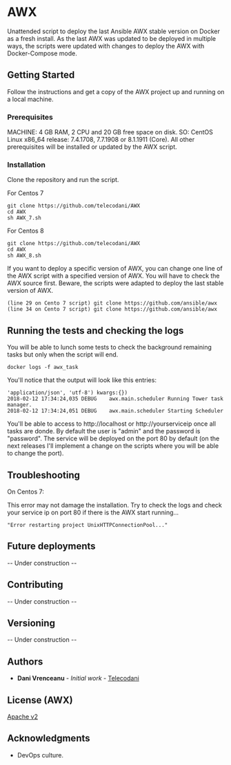 # AWX

Unattended script to deploy the last Ansible AWX stable version on Docker as a fresh install. As the last AWX was updated to be deployed in multiple ways, the scripts were updated with changes to deploy the AWX with Docker-Compose mode.

## Getting Started

Follow the instructions and get a copy of the AWX project up and running on a local machine.

### Prerequisites

MACHINE: 4 GB RAM, 2 CPU and 20 GB free space on disk.
SO: CentOS Linux x86_64 release: 7.4.1708, 7.7.1908  or 8.1.1911 (Core). All other prerequisites will be installed or updated by the AWX script.

### Installation

Clone the repository and run the script.

For Centos 7
```
git clone https://github.com/telecodani/AWX
cd AWX
sh AWX_7.sh
```

For Centos 8
```
git clone https://github.com/telecodani/AWX
cd AWX
sh AWX_8.sh
```

If you want to deploy a specific version of AWX, you can change one line of the AWX script with a specified version of AWX. You will have to check the AWX source first. Beware, the scripts were adapted to deploy the last stable version of AWX.
```
(line 29 on Cento 7 script) git clone https://github.com/ansible/awx
(line 34 on Cento 7 script) git clone https://github.com/ansible/awx
```

## Running the tests and checking the logs

You will be able to lunch some tests to check the background remaining tasks but only when the script will end.
```
docker logs -f awx_task
```

You'll notice that the output will look like this entries:
```
'application/json', 'utf-8') kwargs:{})
2018-02-12 17:34:24,035 DEBUG    awx.main.scheduler Running Tower task manager.
2018-02-12 17:34:24,051 DEBUG    awx.main.scheduler Starting Scheduler
```

You'll be able to access to http://localhost or http://yourserviceip once all tasks are donde. By default the user is "admin" and the password is "password". The service will be deployed on the port 80 by default (on the next releases I'll implement a change on the scripts where you will be able to change the port).

## Troubleshooting

On Centos 7:

This error may not damage the installation. Try to check the logs and check your service ip on port 80 if there is the AWX start running... 
```
"Error restarting project UnixHTTPConnectionPool..."
```

## Future deployments

-- Under construction --

## Contributing

 -- Under construction --

## Versioning

 -- Under construction --

## Authors

* **Dani Vrenceanu** - *Initial work* - [Telecodani](https://github.com/telecodani)

## License (AWX)

[Apache v2](https://github.com/ansible/awx/blob/devel/LICENSE.md)

## Acknowledgments

* DevOps culture.
